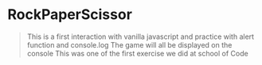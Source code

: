 # RockPaperScissor
>This is a first interaction with vanilla javascript and practice with alert function and console.log
>The game will all be displayed on the console
>This was one of the first exercise we did at school of Code

